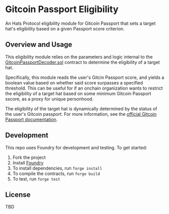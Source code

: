 # Gitcoin Passport Eligibility

An Hats Protocol eligibility module for Gitcoin Passport that sets a target hat's eligibility based on a given Passport score criterion.

## Overview and Usage

This eligibility module relies on the parameters and logic internal to the [GitcoinPassportDecoder.sol](https://github.com/gitcoinco/eas-proxy/blob/056a246b8c68ccdf1d16d033f1c0cd1a807cea4a/contracts/GitcoinPassportDecoder.sol) contract to determine the eligibility of a target hat.

Specifically, this module reads the user's Gitcin Passport score, and yields a boolean value based on whether said score surpasses a specified threshold. This can be useful for if an onchain organization wants to restrict the eligibility of a target hat based on some minimum Gitcoin Passport sscore, as a proxy for unique personhood.

The eligibility of the target hat is dynamically determined by the status of the user's Gitcoin passport. For more information, see the [official Gitcoin Passport documentation](https://docs.passport.gitcoin.co/building-with-passport/passport-api/api-reference#refreshing-scores).

## Development

This repo uses Foundry for development and testing. To get started:

1. Fork the project
2. Install [Foundry](https://book.getfoundry.sh/getting-started/installation)
3. To install dependencies, run `forge install`
4. To compile the contracts, run `forge build`
5. To test, run `forge test`

## License

TBD

